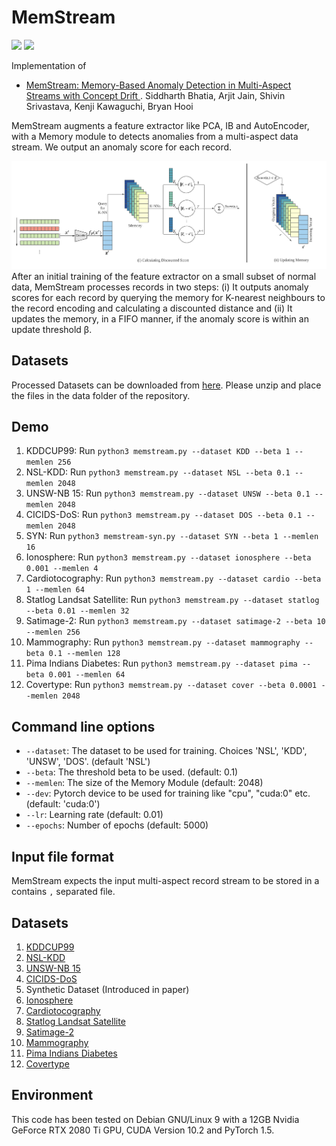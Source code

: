 # MemStream

<p>
  <a href="https://arxiv.org/pdf/2106.03837.pdf"><img src="http://img.shields.io/badge/Paper-PDF-brightgreen.svg"></a>
  <a href="https://github.com/Stream-AD/MemStream/blob/master/LICENSE">
    <img src="https://img.shields.io/badge/License-Apache%202.0-blue.svg">
  </a>
</p>

Implementation of

- [MemStream: Memory-Based Anomaly Detection in Multi-Aspect Streams with Concept Drift
](https://arxiv.org/pdf/2106.03837.pdf). Siddharth Bhatia, Arjit Jain, Shivin Srivastava, Kenji Kawaguchi, Bryan Hooi

MemStream augments a feature extractor like PCA, IB and AutoEncoder, with a Memory module to detects anomalies from a multi-aspect data stream. We output an anomaly score for each record.

![](MemStream.png)
After an initial training of the feature extractor on a small subset of normal data, MemStream processes records in two steps: (i) It outputs anomaly scores for each record by querying the memory for K-nearest neighbours to the record encoding and calculating a discounted distance and (ii) It updates the memory, in a FIFO manner, if the anomaly score is within an update threshold β.

## Datasets

Processed Datasets can be downloaded from [here](https://drive.google.com/file/d/1JNrhOr8U3Nqef1hBOqvHQPzBNWzDOFdl/view). Please unzip and place the files in the data folder of the repository.

## Demo

1. KDDCUP99: Run `python3 memstream.py --dataset KDD --beta 1 --memlen 256`
2. NSL-KDD: Run `python3 memstream.py --dataset NSL --beta 0.1 --memlen 2048`
3. UNSW-NB 15: Run `python3 memstream.py --dataset UNSW --beta 0.1 --memlen 2048`
4. CICIDS-DoS: Run `python3 memstream.py --dataset DOS --beta 0.1 --memlen 2048`
5. SYN: Run `python3 memstream-syn.py --dataset SYN --beta 1 --memlen 16`
6. Ionosphere: Run `python3 memstream.py --dataset ionosphere --beta 0.001 --memlen 4`
7. Cardiotocography: Run `python3 memstream.py --dataset cardio --beta 1 --memlen 64`
8. Statlog Landsat Satellite: Run `python3 memstream.py --dataset statlog --beta 0.01 --memlen 32`
9. Satimage-2: Run `python3 memstream.py --dataset satimage-2 --beta 10 --memlen 256`
10. Mammography: Run `python3 memstream.py --dataset mammography --beta 0.1 --memlen 128`
11. Pima Indians Diabetes: Run `python3 memstream.py --dataset pima --beta 0.001 --memlen 64`
12. Covertype: Run `python3 memstream.py --dataset cover --beta 0.0001 --memlen 2048`


## Command line options
  * `--dataset`: The dataset to be used for training. Choices 'NSL', 'KDD', 'UNSW', 'DOS'. (default 'NSL')
  * `--beta`: The threshold beta to be used. (default: 0.1)
  * `--memlen`: The size of the Memory Module (default: 2048)
  * `--dev`: Pytorch device to be used for training like "cpu", "cuda:0" etc. (default: 'cuda:0')
  * `--lr`: Learning rate (default: 0.01)
  * `--epochs`: Number of epochs (default: 5000)

## Input file format
MemStream expects the input multi-aspect record stream to be stored in a contains `,` separated file.

## Datasets
1. [KDDCUP99](http://kdd.ics.uci.edu/databases/kddcup99/kddcup99.html)
2. [NSL-KDD](https://www.unb.ca/cic/datasets/nsl.html)
3. [UNSW-NB 15](https://www.unsw.adfa.edu.au/unsw-canberra-cyber/cybersecurity/ADFA-NB15-Datasets/)
4. [CICIDS-DoS](https://www.unb.ca/cic/datasets/ids-2018.html)
5. Synthetic Dataset (Introduced in paper)
6. [Ionosphere](https://archive.ics.uci.edu/ml/index.php)
7. [Cardiotocography](https://archive.ics.uci.edu/ml/index.php)
8. [Statlog Landsat Satellite](https://archive.ics.uci.edu/ml/index.php)
9. [Satimage-2](http://odds.cs.stonybrook.edu)
10. [Mammography](http://odds.cs.stonybrook.edu)
11. [Pima Indians Diabetes](https://archive.ics.uci.edu/ml/index.php)
12. [Covertype](https://archive.ics.uci.edu/ml/index.php)

## Environment
This code has been tested on Debian GNU/Linux 9 with a 12GB Nvidia GeForce RTX 2080 Ti GPU, CUDA Version 10.2 and PyTorch 1.5.
